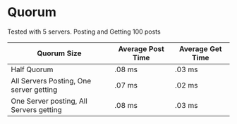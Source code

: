 # Quorum

Tested with 5 servers. Posting and Getting 100 posts

| Quorum Size                             | Average Post Time | Average Get Time |
|-----------------------------------------|-------------------|------------------|
| Half Quorum                             | .08 ms            | .03 ms           |
| All Servers Posting, One server getting | .07 ms            | .02 ms           |
| One Server posting, All Servers getting | .08 ms            | .03 ms           |
